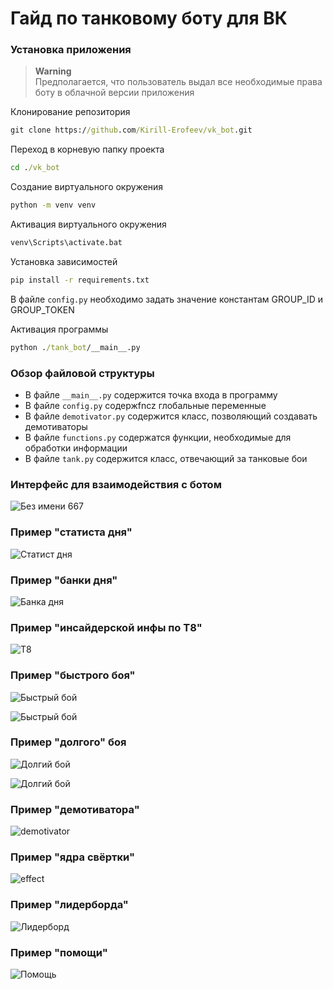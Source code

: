 # Гайд по танковому боту для ВК
### Установка приложения
> **Warning**<br>
Предполагается, что пользователь выдал все необходимые права боту в облачной версии приложения
> 
Клонирование репозитория
```cmd
git clone https://github.com/Kirill-Erofeev/vk_bot.git
```
Переход в корневую папку проекта
```cmd
cd ./vk_bot
```
Создание виртуального окружения
```cmd
python -m venv venv
```
Активация виртуального окружения
```cmd
venv\Scripts\activate.bat
```
Установка зависимостей
```cmd
pip install -r requirements.txt
```
В файле `config.py` необходимо задать значение константам GROUP_ID и GROUP_TOKEN

Активация программы
```cmd
python ./tank_bot/__main__.py
```
### Обзор файловой структуры
* В файле `__main__.py` содержится точка входа в программу
* В файле `config.py` содержfncz глобальные переменные
* В файле `demotivator.py` содержится класс, позволяющий создавать демотиваторы
* В файле `functions.py` содержатся функции, необходимые для обработки информации
* В файле `tank.py` содержится класс, отвечающий за танковые бои
### Интерфейс для взаимодействия с ботом
![Без имени 667](https://github.com/user-attachments/assets/1a3fc005-1f7e-42c9-b4c2-417345978fab)
### Пример "статиста дня"
![Статист дня](https://github.com/user-attachments/assets/239d49aa-fcc0-4d8a-bc07-56a3a790aa52)
### Пример "банки дня"
![Банка дня](https://github.com/user-attachments/assets/057fd809-6fc8-436d-a448-2e0ed6657199)
### Пример "инсайдерской инфы по Т8"
![Т8](https://github.com/user-attachments/assets/75f15988-930f-4f33-9dc5-cc71f7b7056d)
### Пример "быстрого боя"
![Быстрый бой](https://github.com/user-attachments/assets/21055858-dd1c-4238-9893-ea49c024ce77)

![Быстрый бой](https://github.com/user-attachments/assets/87cb947a-11c4-46db-a81a-f2a31decf93b)
### Пример "долгого" боя
![Долгий бой](https://github.com/user-attachments/assets/b3acb387-6549-4f35-bd2a-ac1751eba5f8)

![Долгий бой](https://github.com/user-attachments/assets/e2501f68-3426-4e40-8260-0eb1e4c88886)
### Пример "демотиватора"
![demotivator](https://github.com/user-attachments/assets/00267ec8-e39d-4907-8c3c-adb4f1c5f13c)
### Пример "ядра свёртки"
![effect](https://github.com/user-attachments/assets/16c1b5dc-fea6-43bc-b9f0-3b42f233c264)
### Пример "лидерборда"
![Лидерборд](https://github.com/user-attachments/assets/4c72595e-9c87-40dc-b96e-b140e3b510e1)
### Пример "помощи"
![Помощь](https://github.com/user-attachments/assets/1b9601c8-3767-4c55-995a-18f2f23d0dd6)